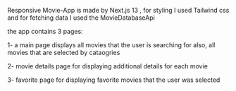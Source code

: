 Responsive Movie-App is made by Next.js 13 , 
for styling I used Tailwind css
and for fetching data I used the MovieDatabaseApi 

the app contains 3 pages:

1- a main page  displays all movies that the user is searching for
also, all movies that are selected by cataogries

2- movie details page for displaying  additional details for each movie

3- favorite page for displaying  favorite movies that the user was selected 
